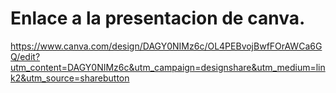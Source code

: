 # Enlace a la presentacion de  canva.

https://www.canva.com/design/DAGY0NIMz6c/OL4PEBvojBwfFOrAWCa6GQ/edit?utm_content=DAGY0NIMz6c&utm_campaign=designshare&utm_medium=link2&utm_source=sharebutton
